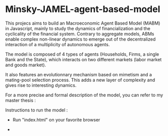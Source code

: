 # Minsky-JAMEL-agent-based-model

This projecs aims to build an Macroeconomic Agent Based Model (MABM) in Javascript, mainly to study the dynamics of financialization and the cyclicality of the financial system. 
Contrary to aggregate models, ABMs  enable complex non-linear dynamics to emerge out of the decentralized interaction of a multiplicity of autonomous agents.

The model is composed of 4 types of agents (Households, Firms, a single Bank and the State), which interacts on two different markets (labor market and goods market). 

It also features an evolutionnary mechanism based on mimetism and a mating-pool selection process. This adds a new layer of complexity and gives rise to interesting dynamics. 

For a more precise and formal description of the model, you can refer to my master thesis : 

Instructions to run the model :

- Run "index.html" on your favorite browser

- 
